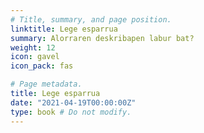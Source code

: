 ```yaml
---
# Title, summary, and page position.
linktitle: Lege esparrua
summary: Alorraren deskribapen labur bat?
weight: 12
icon: gavel
icon_pack: fas

# Page metadata.
title: Lege esparrua
date: "2021-04-19T00:00:00Z"
type: book # Do not modify.
---
```


